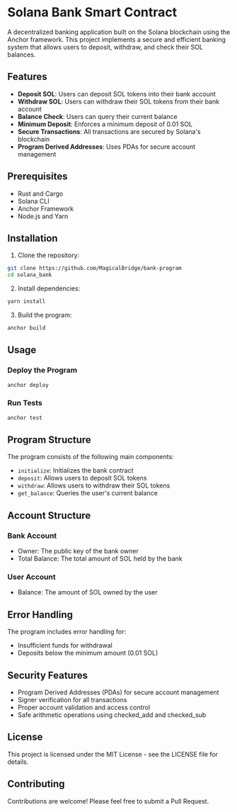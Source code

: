 # Solana Bank Smart Contract

A decentralized banking application built on the Solana blockchain using the Anchor framework. This project implements a secure and efficient banking system that allows users to deposit, withdraw, and check their SOL balances.

## Features

- **Deposit SOL**: Users can deposit SOL tokens into their bank account
- **Withdraw SOL**: Users can withdraw their SOL tokens from their bank account
- **Balance Check**: Users can query their current balance
- **Minimum Deposit**: Enforces a minimum deposit of 0.01 SOL
- **Secure Transactions**: All transactions are secured by Solana's blockchain
- **Program Derived Addresses**: Uses PDAs for secure account management

## Prerequisites

- Rust and Cargo
- Solana CLI
- Anchor Framework
- Node.js and Yarn

## Installation

1. Clone the repository:
```bash
git clone https://github.com/MagicalBridge/bank-program
cd solana_bank
```

2. Install dependencies:
```bash
yarn install
```

3. Build the program:
```bash
anchor build
```

## Usage

### Deploy the Program

```bash
anchor deploy
```

### Run Tests

```bash
anchor test
```

## Program Structure

The program consists of the following main components:

- `initialize`: Initializes the bank contract
- `deposit`: Allows users to deposit SOL tokens
- `withdraw`: Allows users to withdraw their SOL tokens
- `get_balance`: Queries the user's current balance

## Account Structure

### Bank Account
- Owner: The public key of the bank owner
- Total Balance: The total amount of SOL held by the bank

### User Account
- Balance: The amount of SOL owned by the user

## Error Handling

The program includes error handling for:
- Insufficient funds for withdrawal
- Deposits below the minimum amount (0.01 SOL)

## Security Features

- Program Derived Addresses (PDAs) for secure account management
- Signer verification for all transactions
- Proper account validation and access control
- Safe arithmetic operations using checked_add and checked_sub

## License

This project is licensed under the MIT License - see the LICENSE file for details.

## Contributing

Contributions are welcome! Please feel free to submit a Pull Request. 